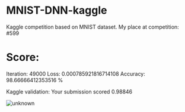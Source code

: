 # MNIST-DNN-kaggle
Kaggle competition based on MNIST dataset. My place at competition: #599

# Score:
Iteration: 49000  Loss: 0.000785921816714108  Accuracy: 98.66666412353516 %

Kaggle validation: 
Your submission scored 0.98846

![unknown](https://user-images.githubusercontent.com/34319725/130334189-e20ec858-9169-486e-b75c-de3eb01a7c4d.png)
